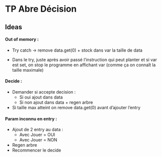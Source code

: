 # TP Abre Décision

## Ideas

#### Out of memory :
* Try catch -> remove data.get(0) + stock dans var la taille de data

* Dans le try, juste après avoir passé l’instruction qui peut planter et si var est set, on stop le programme en affichant var (comme ça on connaît la taille maximale)

#### Decide :
* Demander si accepte decision :
  * Si oui ajout dans data
  * Si non ajout dans data + regen arbre
* Si taille max atteint on remove data.get(0) avant d’ajouter l’entry	

#### Param inconnu en entry :
* Ajout de 2 entry au data :
  * Avec Jouer = OUI
  * Avec Jouer = NON
* Regen arbre
* Recommencer le decide
